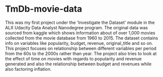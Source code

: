 # TmDb-movie-data
This was my first project under the 'Investigate the Dataset' module in the ALX Udacity Data Analyst Nanodegree program. 
The original data was sourced from kaggle which shows information about of over 1,000 movies collected from the movie database from 1960 to 2015. 
The dataset contains info on variables like popularity, budget, revenue, original_title and so on.
This project focuses on relationship between different variables per period from the 60s to the 2000s rather than year.
The project also tries to look at the effect of time on movies with regards to popularity and revenue generated and also the relationship between budget and revenues while also factoring inflation. 
